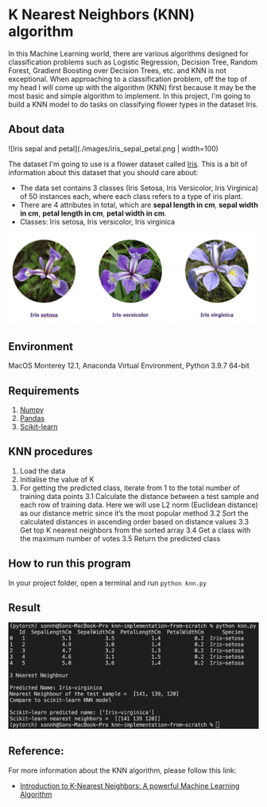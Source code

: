 # K Nearest Neighbors (KNN) algorithm
In this Machine Learning world, there are various algorithms designed for classification problems such as Logistic Regression, Decision Tree, Random Forest, Gradient Boosting over Decision Trees, etc. and KNN is not exceptional. When approaching to a classification problem, off the top of my head I will come up with the algorithm (KNN) first because it may be the most basic and simple algorithm to implement. In this project, I'm going to build a KNN model to do tasks on classifying flower types in the dataset Iris.

## About data

![Iris sepal and petal](./images/iris_sepal_petal.png | width=100)

The dataset I'm going to use is a flower dataset called [Iris](https://archive.ics.uci.edu/ml/datasets/iris). This is a bit of information about this dataset that you should care about:
- The data set contains 3 classes (Iris Setosa, Iris Versicolor, Iris Virginica) of 50 instances each, where each class refers to a type of iris plant.
- There are 4 attributes in total, which are **sepal length in cm**, **sepal width in cm**, **petal length in cm**, **petal width in cm**.
- Classes: Iris setosa, Iris versicolor, Iris virginica

![Iris species](./images/iris_species.png)

## Environment
MacOS Monterey 12.1, Anaconda Virtual Environment, Python 3.9.7 64-bit

## Requirements
1. [Numpy](https://numpy.org/)
2. [Pandas](https://pandas.pydata.org/)
3. [Scikit-learn](https://scikit-learn.org/stable/)

## KNN procedures
1. Load the data
2. Initialise the value of K
3. For getting the predicted class, iterate from 1 to the total number of training data points
    3.1 Calculate the distance between a test sample and each row of training data. Here we will use L2 norm (Euclidean distance) as our distance metric since it’s the most popular method
    3.2 Sort the calculated distances in ascending order based on distance values
    3.3 Get top K nearest neighbors from the sorted array
    3.4 Get a class with the maximum number of votes
    3.5 Return the predicted class

## How to run this program
In your project folder, open a terminal and run `python knn.py`

## Result

![An example result](./images/example_result.png)

## Reference:
For more information about the KNN algorithm, please follow this link:
- [Introduction to K-Nearest Neighbors: A powerful Machine Learning Algorithm](https://www.analyticsvidhya.com/blog/2018/03/introduction-k-neighbours-algorithm-clustering/?#)
